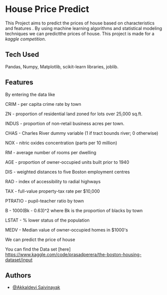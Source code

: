 
# House Price Predict

This Project aims to predict the prices of house based on characteristics and features . By using machine learning algorithms and statistical modeling techniques we can predictthe prices of house. This project is made for a *kaggle* _competition_.




## Tech Used

Pandas, Numpy, Matplotlib, scikit-learn libraries, joblib. 
## Features 

By entering the data like 

CRIM - per capita crime rate by town

ZN - proportion of residential land zoned for lots over 25,000 sq.ft.

INDUS - proportion of non-retail business acres per town.

CHAS - Charles River dummy variable (1 if tract bounds river; 0 otherwise)

NOX - nitric oxides concentration (parts per 10 million)

RM - average number of rooms per dwelling

AGE - proportion of owner-occupied units built prior to 1940

DIS - weighted distances to five Boston employment centres

RAD - index of accessibility to radial highways

TAX - full-value property-tax rate per $10,000

PTRATIO - pupil-teacher ratio by town

B - 1000(Bk - 0.63)^2 where Bk is the proportion of blacks by town

LSTAT - % lower status of the population

MEDV - Median value of owner-occupied homes in $1000's

We can predict the price of house 

You can find the Data set [here] https://www.kaggle.com/code/prasadperera/the-boston-housing-dataset/input


## Authors

- [@Akkaldevi Saivinayak](https://www.github.com/riskyhomo)


